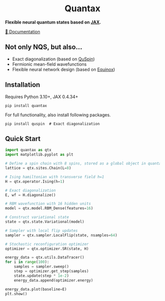 <h1 align='center'>Quantax</h1>

**Flexible neural quantum states based on [JAX](https://github.com/google/jax).**

[📖 Documentation](https://chenao-phys.github.io/quantax)

## Not only NQS, but also...

- Exact diagonalization (based on [QuSpin](https://github.com/QuSpin/QuSpin))
- Fermionic mean-field wavefunctions
- Flexible neural network design (based on [Equinox](https://github.com/patrick-kidger/equinox))

## Installation

Requires Python 3.10+, JAX 0.4.34+

```
pip install quantax
```

For full functionality, also install following packages.

```
pip install quspin  # Exact diagonalization
```


## Quick Start

```python
import quantax as qtx
import matplotlib.pyplot as plt

# Define a spin chain with 8 spins, stored as a global object in quantax
lattice = qtx.sites.Chain(L=8)

# Ising hamiltonian with transverse field h=1
H = qtx.operator.Ising(h=1)

# Exact diagonalization
E, wf = H.diagonalize()

# RBM wavefunction with 16 hidden units
model = qtx.model.RBM_Dense(features=16)

# Construct variational state
state = qtx.state.Variational(model)

# Sampler with local flip updates
sampler = qtx.sampler.LocalFlip(state, nsamples=64)

# Stochastic reconfiguration optimizer
optimizer = qtx.optimizer.SR(state, H)

energy_data = qtx.utils.DataTracer()
for i in range(100):
    samples = sampler.sweep()
    step = optimizer.get_step(samples)
    state.update(step * 1e-2)
    energy_data.append(optimizer.energy)

energy_data.plot(baseline=E)
plt.show()
```
